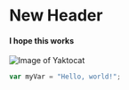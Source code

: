 # New Header
#### I hope this works 
![Image of Yaktocat](https://octodex.github.com/images/yaktocat.png)
``` javascript
var myVar = "Hello, world!";
```

